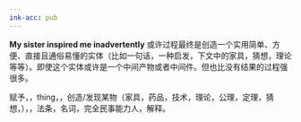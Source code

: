 ```yaml
---
ink-acc: pub
---
```



**My sister inspired me inadvertently** 或许过程最终是创造一个实用简单、方便、直接且通俗易懂的实体（比如一句话，一种启发，下文中的家具，猜想，理论等等）。即使这个实体或许是一个中间产物或者中间件。但也比没有结果的过程强很多。

赋予，，thing，，创造/发现某物（家具，药品，技术，理论，公理，定理，猜想，），，法条，名词，完全民事能力人，解释。
